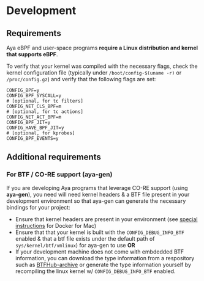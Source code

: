 # Development

## Requirements

Aya eBPF and user-space programs **require a Linux distribution and kernel that
supports eBPF**.

To verify that your kernel was compiled with the necessary flags, check the
kernel configuration file (typically under `/boot/config-$(uname -r)` or
`/proc/config.gz`) and verify that the following flags are set:


```
CONFIG_BPF=y
CONFIG_BPF_SYSCALL=y
# [optional, for tc filters]
CONFIG_NET_CLS_BPF=m
# [optional, for tc actions]
CONFIG_NET_ACT_BPF=m
CONFIG_BPF_JIT=y
CONFIG_HAVE_BPF_JIT=y
# [optional, for kprobes]
CONFIG_BPF_EVENTS=y
```

## Additional requirements

### For BTF / CO-RE support (aya-gen)

If you are developing Aya programs that leverage CO-RE support (using
**aya-gen**), you need will need kernel headers & a BTF file present in your
development environment so that aya-gen can generate the necessary bindings for
your project:

- Ensure that kernel headers are present in your environment (see [special
instructions](./docker.md#mac-os-x-docker-for-mac) for Docker for Mac)
- Ensure that that your kernel is built with the `CONFIG_DEBUG_INFO_BTF` enabled
& that a btf file exists under the default path of `sys/kernel/btf/vmlinux`) for
aya-gen to use **OR**
- If your development machine does not come with embdedded BTF information, you 
can download the type information from a respository such as [BTFHub-archive](https://github.com/aquasecurity/btfhub-archive/) or generate the type
information yourself by recompiling the linux kernel w/ `CONFIG_DEBUG_INFO_BTF` 
enabled.